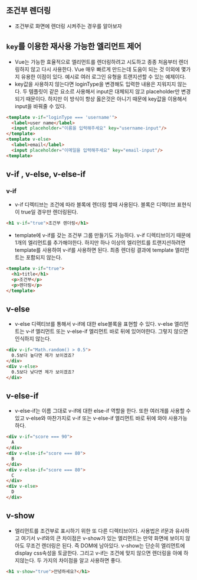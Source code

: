 ## 조건부 렌더링
- 조건부로 화면에 렌더링 시켜주는 경우를 알아보자

## `key`를 이용한 재사용 가능한 엘리먼트 제어
- Vue는 가능한 효율적으로 엘리먼트를 렌더링하려고 시도하고 종종 처음부터 렌더링하지 않고 다시 사용한다. Vue 매우 빠르게 만드는데 도움이 되는 것 이외에 몇가지 유용한 이점이 있다. 예시로 여러 로그인 유형을 트랜지션할 수 있는 예제이다.
- key값을 사용하지 않는다면 loginType을 변경해도 입력한 내용은 지워지지 않는다. 두 템플릿이 같은 요소르 사용해서 input은 대체되지 않고 placeholder만 변경되기 때문이다. 하지만 이 방식이 항상 옳은것은 아니기 때문에 key값을 이용해서 input을 바꿔줄 수 있다.
```html
<template v-if="loginType === 'username'">
  <label>user name</label>
  <input placeholder="이름을 입력해주세요" key="username-input"/>
</template>
<template v-else>
  <label>email</label>
  <input placeholder="이메일을 입력해주세요" key="email-input"/>
<template>
```

## v-if , v-else, v-else-if
### v-if
- v-if 디렉티브는 조건에 따라 블록에 렌더링 할때 사용된다. 블록은 디렉티브 표현식이 true일 경우만 렌더링된다.
```html
<h1 v-if="true">조건부 렌더링</h1>
```
- template에 v-if를 갖는 조건부 그룹 만들기도 가능하다. v-if 디렉티브이기 때문에 1개의 엘리먼트를 추가해야한다. 하지만 하나 이상의 엘리먼트를 트랜지션하려면 template를 사용하여 v-if를 사용하면 된다. 최종 렌더링 결과에 template 엘리먼트는 포함되지 않는다.
```html
<template v-if="true">
  <h1>title</h1>
  <p>조건부</p>
  <p>렌더링</p>
</template>
```

## v-else
- v-else 디렉티브를 통해서 v-if에 대한 else블록을 표현할 수 있다. v-else 엘리먼트는 v-if 엘리먼트 또는 v-else-if 엘리먼트 바로 뒤에 있어야한다. 그렇지 않으면 인식하지 않는다.
```html
<div v-if="Math.random() > 0.5">
  0.5보다 높다면 제가 보이겠죠?
</div>
<div v-else>
  0.5보다 낮다면 제가 보이겠죠?
</div>
```

## v-else-if
- v-else-if는 이름 그대로 v-if에 대한 else-if 역할을 한다. 또한 여러개를 사용할 수 있고 v-else와 마찬가지로 v-if 또는 v-else-if 엘리먼트 바로 뒤에 와야 사용가능하다.
```html
<div v-if="score === 90">
  A
</div>
<div v-else-if="score === 80">
  B
</div>
<div v-else-if="score === 80">
  C
</div>
<div v-else>
  D
</div>
```

## v-show
- 엘리먼트를 조건부로 표시하기 위한 또 다른 디렉티브이다. 사용법은 if문과 유사하고 여기서 v-if와의 큰 차이점은 v-show가 있는 엘리먼트는 만약 화면에 보이지 않아도 무조건 렌더링은 된다. 즉 DOM에 남아있다. v-show는 단순히 엘리먼트에 display css속성을 토글한다. 그리고 v-if는 조건에 맞지 않으면 렌더링을 아예 하지않는다. 두 가지의 차이점을 알고 사용하면 좋다.
```html
<h1 v-show="true">안녕하세요?</h1>
```
